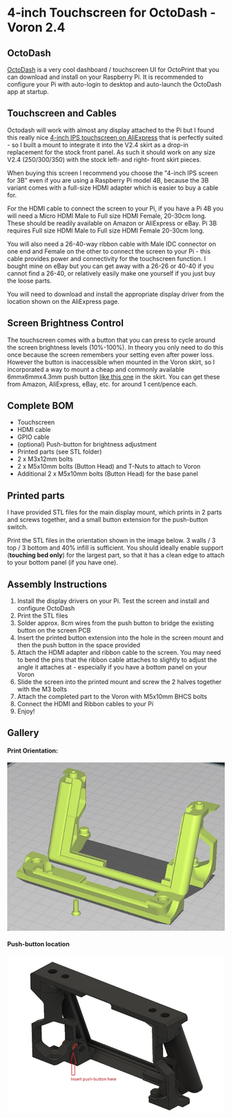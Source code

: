# 4-inch Touchscreen for OctoDash - Voron 2.4

## OctoDash

[OctoDash](https://unchartedbull.github.io/OctoDash/index.html) is a very cool dashboard / touchscreen UI for OctoPrint that you can download and install on your Raspberry Pi. It is recommended to configure your Pi with auto-login to desktop and auto-launch the OctoDash app at startup.

## Touchscreen and Cables

Octodash will work with almost any display attached to the Pi but I found this really nice [4-inch IPS touchscreen on AliExpress](https://www.aliexpress.com/item/4000329175443.html) that is perfectly suited - so I built a mount to integrate it into the V2.4 skirt as a drop-in replacement for the stock front panel. As such it should work on any size V2.4 (250/300/350) with the stock left- and right- front skirt pieces.

When buying this screen I recommend you choose the "4-inch IPS screen for 3B" even if you are using a Raspberry Pi model 4B, because the 3B variant comes with a full-size HDMI adapter which is easier to buy a cable for. 

For the HDMI cable to connect the screen to your Pi, if you have a Pi 4B you will need a Micro HDMI Male to Full size HDMI Female, 20-30cm long. These should be readily available on Amazon or AliExpress or eBay. Pi 3B requires Full size HDMI Male to Full size HDMI Female 20-30cm long.

You will also need a 26-40-way ribbon cable with Male IDC connector on one end and Female on the other to connect the screen to your Pi - this cable provides power and connectivity for the touchscreen function. I bought mine on eBay but you can get away with a 26-26 or 40-40 if you cannot find a 26-40, or relatively easily make one yourself if you just buy the loose parts.

You will need to download and install the appropriate display driver from the location shown on the AliExpress page.

## Screen Brightness Control

The touchscreen comes with a button that you can press to cycle around the screen brightness levels (10%-100%). In theory you only need to do this once because the screen remembers your setting even after power loss. However the button is inaccessible when mounted in the Voron skirt, so I incorporated a way to mount a cheap and commonly available 6mmx6mmx4.3mm push button [like this one](https://www.aliexpress.com/item/1005001308376742) in the skirt. You can get these from Amazon, AliExpress, eBay, etc. for around 1 cent/pence each.

## Complete BOM

* Touchscreen
* HDMI cable
* GPIO cable
* (optional) Push-button for brightness adjustment
* Printed parts (see STL folder)
* 2 x M3x12mm bolts
* 2 x M5x10mm bolts (Button Head) and T-Nuts to attach to Voron
* Additional 2 x M5x10mm bolts (Button Head) for the base panel

## Printed parts

I have provided STL files for the main display mount, which prints in 2 parts and screws together, and a small button extension for the push-button switch.

Print the STL files in the orientation shown in the image below. 3 walls / 3 top / 3 bottom and 40% infill is sufficient. You should ideally enable support (**__touching bed only__**) for the largest part, so that it has a clean edge to attach to your bottom panel (if you have one).

## Assembly Instructions

1. Install the display drivers on your Pi. Test the screen and install and configure OctoDash
1. Print the STL files
1. Solder approx. 8cm wires from the push button to bridge the existing button on the screen PCB
1. Insert the printed button extension into the hole in the screen mount and then the push button in the space provided
1. Attach the HDMI adapter and ribbon cable to the screen. You may need to bend the pins that the ribbon cable attaches to slightly to adjust the angle it attaches at - especially if you have a bottom panel on your Voron
1. Slide the screen into the printed mount and screw the 2 halves together with the M3 bolts
1. Attach the completed part to the Voron with M5x10mm BHCS bolts
1. Connect the HDMI and Ribbon cables to your Pi
1. Enjoy!

## Gallery

#### Print Orientation:
![Print orientation](./img/printorientation.jpg)

#### Push-button location
![Installing the push-button](./img/pushbuttonlocation.jpg)
